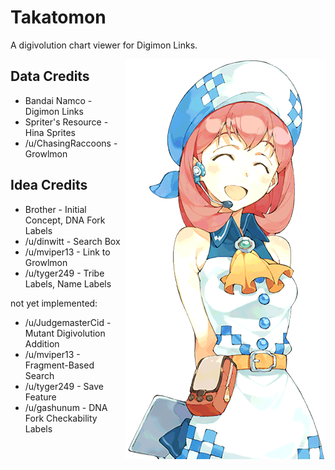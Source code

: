 # Takatomon
A digivolution chart viewer for Digimon Links.

<img alt="hina" src="img/hina/default/mirage.png" align="right">

## Data Credits
- Bandai Namco - Digimon Links
- Spriter's Resource - Hina Sprites
- /u/ChasingRaccoons - Growlmon

## Idea Credits
- Brother - Initial Concept, DNA Fork Labels
- /u/dinwitt - Search Box
- /u/mviper13 - Link to Growlmon
- /u/tyger249 - Tribe Labels, Name Labels

not yet implemented:
- /u/JudgemasterCid - Mutant Digivolution Addition
- /u/mviper13 - Fragment-Based Search
- /u/tyger249 - Save Feature
- /u/gashunum - DNA Fork Checkability Labels
